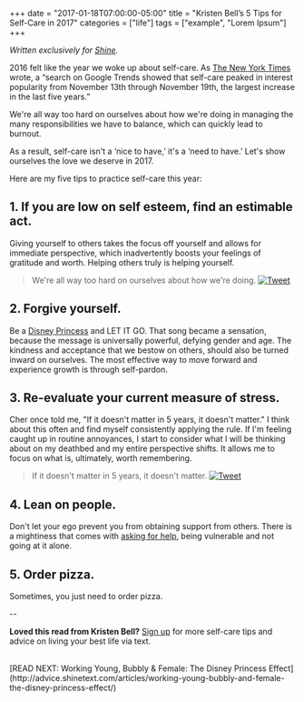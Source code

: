 +++
  date = "2017-01-18T07:00:00-05:00"
  title = "Kristen Bell’s 5 Tips for Self-Care in 2017"
  categories = ["life"]
  tags = ["example", "Lorem Ipsum"]
+++



*Written exclusively for [Shine](http://www.shinetext.com/).*

<span class="dropcap">2</span>016 felt like the year we woke up about self-care. As [The New York Times](https://www.nytimes.com/2016/12/10/fashion/post-election-anxiety-self-care.html?_r=1) wrote, a “search on Google Trends showed that self-care peaked in interest popularity from November 13th through November 19th, the largest increase in the last five years.”

We're all way too hard on ourselves about how we're doing in managing the many responsibilities we have to balance, which can quickly lead to burnout.

As a result, self-care isn't a ‘nice to have,’ it's a ‘need to have.’ Let's show ourselves the love we deserve in 2017.

Here are my five tips to practice self-care this year:

## 1. If you are low on self esteem, find an estimable act.
Giving yourself to others takes the focus off yourself and allows for immediate perspective, which inadvertently boosts your feelings of gratitude and worth. Helping others truly is helping yourself.

> We're all way too hard on ourselves about how we're doing. <a href="https://twitter.com/intent/tweet?text=%22We%E2%80%99re%20all%20way%20too%20hard%20on%20ourselves%20about%20how%20we%E2%80%99re%20doing.%22%20-%20%40IMKristenBell&amp;via=ShineText&amp;url=http%3A%2F%2Fadvice.shinetext.com%2Farticles%2Fkristen-bell-5-simple-tips-for-self-care%2F&amp;original_referer=http%3A%2F%2Fst-webcontent-dev.s3-website-us-east-1.amazonaws.com%2Farticles%2Fkristen-bell-5-simple-tips-for-self-care%2F" target="_blank"><img src="//images.contentful.com/awpxl2koull4/6LvAGoJrjOEwQY86uMuS6q/4b6c5fd47467193f78e2dda0ef592d60/Twitter_Logo_Blue.png?h=42" alt="Tweet "></a>

## 2. Forgive yourself.
Be a [Disney Princess](http://advice.shinetext.com/articles/working-young-bubbly-and-female-the-disney-princess-effect/) and LET IT GO. That song became a sensation, because the message is universally powerful, defying gender and age. The kindness and acceptance that we bestow on others, should also be turned inward on ourselves. The most effective way to move forward and experience growth is through self-pardon.

## 3. Re-evaluate your current measure of stress.
Cher once told me, "If it doesn't matter in 5 years, it doesn't matter." I think about this often and find myself consistently applying the rule. If I'm feeling caught up in routine annoyances, I start to consider what I will be thinking about on my deathbed and my entire perspective shifts. It allows me to focus on what is, ultimately, worth remembering.

> If it doesn't matter in 5 years, it doesn't matter. <a href="https://twitter.com/intent/tweet?text=%22If%20it%20doesn't%20matter%20in%205%20years%2C%20it%20doesn't%20matter.%22%20-%20%40IMKristenBell&amp;via=ShineText&amp;url=http%3A%2F%2Fadvice.shinetext.com%2Farticles%2Fkristen-bell-5-simple-tips-for-self-care%2F&amp;original_referer=http%3A%2F%2Fst-webcontent-dev.s3-website-us-east-1.amazonaws.com%2Farticles%2Fkristen-bell-5-simple-tips-for-self-care%2F" target="_blank"><img src="//images.contentful.com/awpxl2koull4/6LvAGoJrjOEwQY86uMuS6q/4b6c5fd47467193f78e2dda0ef592d60/Twitter_Logo_Blue.png?h=42" alt="Tweet "></a>

## 4.  Lean on people.
Don't let your ego prevent you from obtaining support from others. There is a mightiness that comes with [asking for help](http://advice.shinetext.com/articles/3-things-you-should-know-about-intersectionality-and-self-care/), being vulnerable and not going at it alone.

## 5. Order pizza.
Sometimes, you just need to order pizza.

--

__Loved this read from Kristen Bell?__
[Sign up](http://www.shinetext.com) for more self-care tips and advice on living your best life via text. 

<br>
[READ NEXT: Working Young, Bubbly & Female: The Disney Princess Effect](http://advice.shinetext.com/articles/working-young-bubbly-and-female-the-disney-princess-effect/)

<div class="pubexchange_module" id="pubexchange_below_content" data-pubexchange-module-id="2323"></div>

<script>(function(w, d, s, id) {
  w.PUBX=w.PUBX || {pub: "shine_text", discover: false, lazy: true};
  var js, pjs = d.getElementsByTagName(s)[0];
  if (d.getElementById(id)) return;
  js = d.createElement(s); js.id = id; js.async = true;
  js.src = "//main.pubexchange.com/loader.min.js";
  pjs.parentNode.insertBefore(js, pjs);
}(window, document, "script", "pubexchange-jssdk"));</script>

